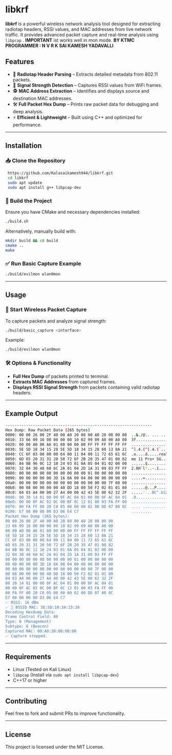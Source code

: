 # libkrf

**libkrf** is a powerful wireless network analysis tool designed for extracting radiotap headers, RSSI values, and MAC addresses from live network traffic. It provides advanced packet capture and real-time analysis using `libpcap` .
**IMPORTANT** ist works well in mon mode.
**BY KTMC** 
**PROGRAMMER : N V R K SAI KAMESH YADAVALLI**
## Features

- 📡 **Radiotap Header Parsing** – Extracts detailed metadata from 802.11 packets.
- 📶 **Signal Strength Detection** – Captures RSSI values from WiFi frames.
- 🕵️ **MAC Address Extraction** – Identifies and displays source and destination MAC addresses.
- 🛠 **Full Packet Hex Dump** – Prints raw packet data for debugging and deep analysis.
- ⚡ **Efficient & Lightweight** – Built using C++ and optimized for performance.

---

## Installation

### 📥 Clone the Repository
```sh
 https://github.com/Kalasaikamesh944/libkrf.git
 cd libkrf
 sudo apt update
 sudo apt install g++ libpcap-dev
```

### 🔧 Build the Project
Ensure you have CMake and necessary dependencies installed:

```sh
./build.sh
```

Alternatively, manually build with:
```sh
mkdir build && cd build
cmake ..
make
```

### ✅ Run Basic Capture Example
```sh
./build/evilmon wlan0mon
```

---

## Usage

### 📡 Start Wireless Packet Capture
To capture packets and analyze signal strength:
```sh
./build/basic_capture <interface>
```
Example:
```sh
./build/evilmon wlan0mon
```

### 🛠 Options & Functionality
- **Full Hex Dump** of packets printed to terminal.
- **Extracts MAC Addresses** from captured frames.
- **Displays RSSI Signal Strength** from packets containing valid radiotap headers.

---

## Example Output
```sh
----------------------------------------------------------------
Hex Dump: Raw Packet Data (265 bytes)
0000: 00 00 26 00 2F 40 00 A0 20 08 00 A0 20 08 00 00  ..&./@.. ... ...
0010: 33 66 09 16 00 00 00 00 10 02 99 09 A0 00 A0 00  3f..............
0020: 00 00 A0 00 A6 01 80 00 00 00 FF FF FF FF FF FF  ................
0030: 5E 5D 18 34 15 28 5E 5D 18 34 15 28 60 13 8A 21  ^].4.(^].4.(`..!
0040: CC 6F 03 00 00 00 64 00 11 04 00 11 72 65 61 6C  .o....d.....real
0050: 6D 65 20 31 31 20 50 72 6F 2B 20 35 47 01 08 82  me 11 Pro+ 5G...
0060: 84 8B 96 0C 12 18 24 03 01 0A 05 04 01 02 00 00  ......$.........
0070: 32 04 30 48 60 6C 2A 01 04 2D 1A 31 09 03 FF FF  2.0H`l*..-.1....
0080: 00 00 00 00 00 00 00 00 00 00 01 00 00 00 00 00  ................
0090: 00 00 00 00 00 3D 16 0A 00 04 00 00 00 00 00 00  .....=..........
00a0: 00 00 00 00 00 00 00 00 00 00 00 00 00 7F 08 00  ................
00b0: 00 08 00 00 00 00 40 DD 18 00 50 F2 02 01 01 80  ......@...P.....
00c0: 04 03 A4 00 00 27 A4 00 00 42 43 5E 00 62 32 2F  .....'...BC^.b2/
00d0: 00 30 14 01 00 00 0F AC 04 01 00 00 0F AC 04 01  .0..............
00e0: 00 00 0F AC 02 0C 00 BF 0C 12 01 80 03 FA FF 00  ................
00f0: 00 FA FF 00 20 C0 05 00 00 00 02 00 DD 07 00 0C  .... ...........
0100: E7 08 00 00 00 D3 06 E4 C7                       .........       
Packet Hex Dump (265 bytes):
00 00 26 00 2F 40 00 A0 20 08 00 A0 20 08 00 00 
33 66 09 16 00 00 00 00 10 02 99 09 A0 00 A0 00 
00 00 A0 00 A6 01 80 00 00 00 FF FF FF FF FF FF 
5E 5D 18 34 15 28 5E 5D 18 34 15 28 60 13 8A 21 
CC 6F 03 00 00 00 64 00 11 04 00 11 72 65 61 6C 
6D 65 20 31 31 20 50 72 6F 2B 20 35 47 01 08 82 
84 8B 96 0C 12 18 24 03 01 0A 05 04 01 02 00 00 
32 04 30 48 60 6C 2A 01 04 2D 1A 31 09 03 FF FF 
00 00 00 00 00 00 00 00 00 00 01 00 00 00 00 00 
00 00 00 00 00 3D 16 0A 00 04 00 00 00 00 00 00 
00 00 00 00 00 00 00 00 00 00 00 00 00 7F 08 00 
00 08 00 00 00 00 40 DD 18 00 50 F2 02 01 01 80 
04 03 A4 00 00 27 A4 00 00 42 43 5E 00 62 32 2F 
00 30 14 01 00 00 0F AC 04 01 00 00 0F AC 04 01 
00 00 0F AC 02 0C 00 BF 0C 12 01 80 03 FA FF 00 
00 FA FF 00 20 C0 05 00 00 00 02 00 DD 07 00 0C 
E7 08 00 00 00 D3 06 E4 C7 
✅ RSSI: 16 dBm
✅ 📡 BSSID MAC: 5E:5D:18:34:15:28
Decoding Hexdump Data:
Frame Control Field: 80
Type: 0 (Management)
Subtype: 8 (Beacon)
Captured MAC: 00:A0:20:08:00:00
✅ Capture stopped.

```

---

## Requirements
- Linux (Tested on Kali Linux)
- `libpcap` (Install via `sudo apt install libpcap-dev`)
- C++17 or higher

---

## Contributing
Feel free to fork and submit PRs to improve functionality.

---

## License
This project is licensed under the MIT License.

